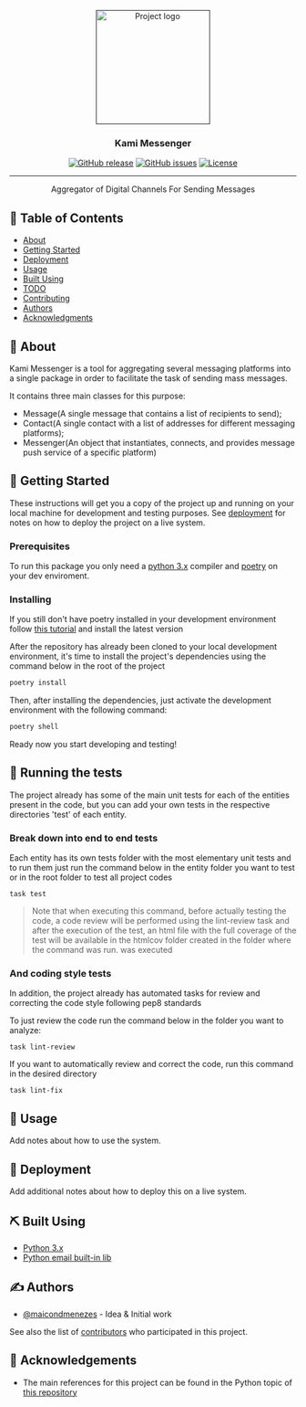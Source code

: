 <p align="center">
  <a href="" rel="noopener">
 <img width=200px height=200px src="static/logo/icon.jpg" alt="Project logo"></a>
</p>

<h3 align="center">Kami Messenger</h3>

<div align="center">

[![GitHub release](https://img.shields.io/github/release/devkami/kami-messenger.svg)](https://GitHub.com/devkami/kami-messenger/releases/)
[![GitHub issues](https://badgen.net/github/issues/devkami/kami-messenger/)](https://github.com/devkami/kami-messenger/issues/)
[![License](https://img.shields.io/badge/License-GNU-blue)](/LICENSE)


</div>

---

<p align="center"> Aggregator of Digital Channels For Sending Messages
    <br> 
</p>

## 📝 Table of Contents

- [About](#about)
- [Getting Started](#getting_started)
- [Deployment](#deployment)
- [Usage](#usage)
- [Built Using](#built_using)
- [TODO](../TODO.md)
- [Contributing](../CONTRIBUTING.md)
- [Authors](#authors)
- [Acknowledgments](#acknowledgement)

## 🧐 About <a name = "about"></a>

Kami Messenger is a tool for aggregating several messaging platforms into a single package in order to facilitate the task of sending mass messages.

It contains three main classes for this purpose:

- Message(A single message that contains a list of recipients to send);
- Contact(A single contact with a list of addresses for different messaging platforms);
- Messenger(An object that instantiates, connects, and provides message push service of a specific platform)

## 🏁 Getting Started <a name = "getting_started"></a>

These instructions will get you a copy of the project up and running on your local machine for development and testing purposes. See [deployment](#deployment) for notes on how to deploy the project on a live system.

### Prerequisites

To run this package you only need a [python 3.x](https://www.python.org/downloads/) compiler and [poetry](https://python-poetry.org/) on your dev enviroment.


### Installing

If you still don't have poetry installed in your development environment follow [this tutorial](https://python-poetry.org/docs/#installation) and install the latest version

After the repository has already been cloned to your local development environment, it's time to install the project's dependencies using the command below in the root of the project

```bash
poetry install
```

Then, after installing the dependencies, just activate the development environment with the following command:

```bash
poetry shell
```

Ready now you start developing and testing!

## 🔧 Running the tests <a name = "tests"></a>

The project already has some of the main unit tests for each of the entities present in the code, but you can add your own tests in the respective directories 'test' of each entity.

### Break down into end to end tests

Each entity has its own tests folder with the most elementary unit tests and to run them just run the command below in the entity folder you want to test or in the root folder to test all project codes

```terminal
task test
```

>Note that when executing this command, before actually testing the code, a code review will be performed using the lint-review task and after the execution of the test, an html file with the full coverage of the test will be available in the htmlcov folder created in the folder where the command was run. was executed

### And coding style tests

In addition, the project already has automated tasks for review and correcting the code style following pep8 standards

To just review the code run the command below in the folder you want to analyze:

```terminal
task lint-review
```

If you want to automatically review and correct the code, run this command in the desired directory

```terminal
task lint-fix
```

## 🎈 Usage <a name="usage"></a>

Add notes about how to use the system.

## 🚀 Deployment <a name = "deployment"></a>

Add additional notes about how to deploy this on a live system.

## ⛏️ Built Using <a name = "built_using"></a>

- [Python 3.x](https://www.python.org/downloads/)
- [Python email built-in lib](https://docs.python.org/3/library/email.examples.html)

## ✍️ Authors <a name = "authors"></a>

- [@maicondmenezes](https://github.com/maicondmenezes) - Idea & Initial work


See also the list of [contributors](https://github.com/devkami/kami_messenger/contributors) who participated in this project.

## 🎉 Acknowledgements <a name = "acknowledgement"></a>

- The main references for this project can be found in the Python topic of [this repository](https://github.com/devkami/kami_wiki/blob/main/python_estudies.md)
